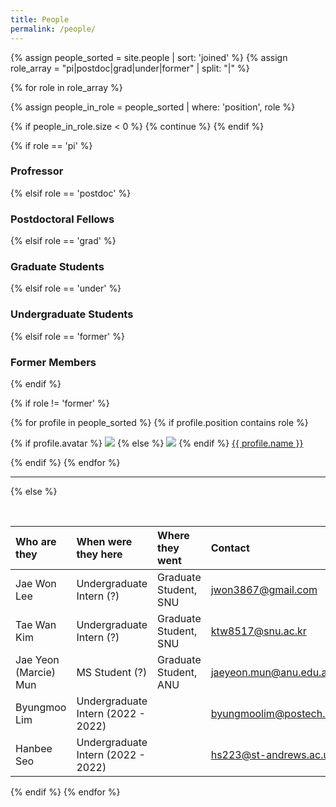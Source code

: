 ```yaml
---
title: People
permalink: /people/
---
```


{% assign people_sorted = site.people | sort: 'joined' %}
{% assign role_array = "pi|postdoc|grad|under|former" | split: "|" %}

{% for role in role_array %}

{% assign people_in_role = people_sorted | where: 'position', role %}

<!-- Skip section if there's nobody -->
{% if people_in_role.size < 0 %}
  {% continue %}
{% endif %}

<div class="pos_header">
{% if role == 'pi' %}
<h3>Profressor</h3>
{% elsif role == 'postdoc' %}
<h3>Postdoctoral Fellows</h3>
{% elsif role == 'grad' %}
<h3>Graduate Students</h3>
{% elsif role == 'under' %}
<h3>Undergraduate Students</h3>
{% elsif role == 'former' %}
<h3>Former Members</h3>
{% endif %}
</div>

{% if role != 'former' %}
<div class="content list people">
  {% for profile in people_sorted %}
    {% if profile.position contains role %}
      <div class="list-item-people">
        <p class="list-post-title">
          {% if profile.avatar %}
            <a href="{{ site.baseurl }}{{ profile.url }}"><img class="profile-thumbnail" src="{{site.baseurl}}/images/people/{{profile.avatar}}"></a>
          {% else %}
            <a href="{{ site.baseurl }}{{ profile.url }}"><img class="profile-thumbnail" src="http://evansheline.com/wp-content/uploads/2011/02/facebook-Storm-Trooper.jpg"></a>
          {% endif %}
          <a class="name" href="{{ site.baseurl }}{{ profile.url }}">{{ profile.name }}</a>
        </p>
      </div>    
    {% endif %}
  {% endfor %}
</div>
<hr>

{% else %}

<br>

| Who are they | When were they here | Where they went | Contact |
| :------------- |:-------------| :-----------| :-----------|
| Jae Won Lee | Undergraduate Intern (?) | Graduate Student, SNU | jwon3867@gmail.com |
| Tae Wan Kim | Undergraduate Intern (?) | Graduate Student, SNU | ktw8517@snu.ac.kr |
| Jae Yeon (Marcie) Mun | MS Student (?) | Graduate Student, ANU | jaeyeon.mun@anu.edu.au |
| Byungmoo Lim | Undergraduate Intern (2022 - 2022) | | byungmoolim@postech.ac.kr |
| Hanbee Seo | Undergraduate Intern (2022 - 2022) | | hs223@st-andrews.ac.uk |

{% endif %}
{% endfor %}
